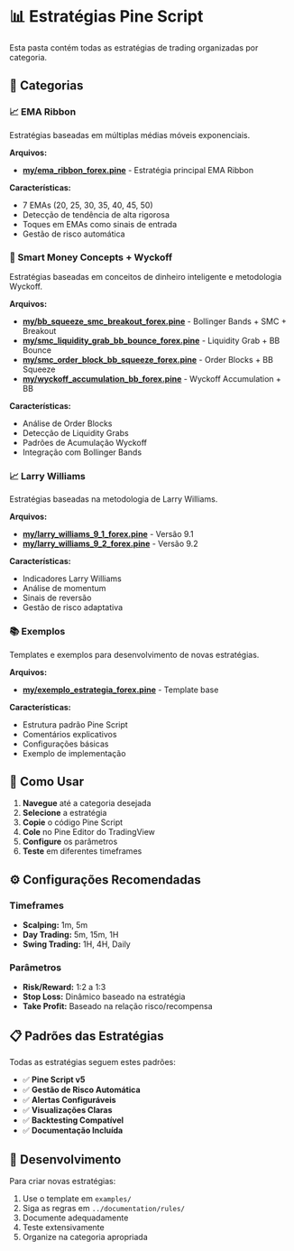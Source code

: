 # 📊 Estratégias Pine Script

Esta pasta contém todas as estratégias de trading organizadas por categoria.

## 📁 Categorias

### 📈 EMA Ribbon
Estratégias baseadas em múltiplas médias móveis exponenciais.

**Arquivos:**
- **[my/ema_ribbon_forex.pine](my/ema_ribbon_forex.pine)** - Estratégia principal EMA Ribbon

**Características:**
- 7 EMAs (20, 25, 30, 35, 40, 45, 50)
- Detecção de tendência de alta rigorosa
- Toques em EMAs como sinais de entrada
- Gestão de risco automática

### 🧠 Smart Money Concepts + Wyckoff
Estratégias baseadas em conceitos de dinheiro inteligente e metodologia Wyckoff.

**Arquivos:**
- **[my/bb_squeeze_smc_breakout_forex.pine](my/bb_squeeze_smc_breakout_forex.pine)** - Bollinger Bands + SMC + Breakout
- **[my/smc_liquidity_grab_bb_bounce_forex.pine](my/smc_liquidity_grab_bb_bounce_forex.pine)** - Liquidity Grab + BB Bounce
- **[my/smc_order_block_bb_squeeze_forex.pine](my/smc_order_block_bb_squeeze_forex.pine)** - Order Blocks + BB Squeeze
- **[my/wyckoff_accumulation_bb_forex.pine](my/wyckoff_accumulation_bb_forex.pine)** - Wyckoff Accumulation + BB

**Características:**
- Análise de Order Blocks
- Detecção de Liquidity Grabs
- Padrões de Acumulação Wyckoff
- Integração com Bollinger Bands

### 📈 Larry Williams
Estratégias baseadas na metodologia de Larry Williams.

**Arquivos:**
- **[my/larry_williams_9_1_forex.pine](my/larry_williams_9_1_forex.pine)** - Versão 9.1
- **[my/larry_williams_9_2_forex.pine](my/larry_williams_9_2_forex.pine)** - Versão 9.2

**Características:**
- Indicadores Larry Williams
- Análise de momentum
- Sinais de reversão
- Gestão de risco adaptativa

### 📚 Exemplos
Templates e exemplos para desenvolvimento de novas estratégias.

**Arquivos:**
- **[my/exemplo_estrategia_forex.pine](my/exemplo_estrategia_forex.pine)** - Template base

**Características:**
- Estrutura padrão Pine Script
- Comentários explicativos
- Configurações básicas
- Exemplo de implementação

## 🚀 Como Usar

1. **Navegue** até a categoria desejada
2. **Selecione** a estratégia
3. **Copie** o código Pine Script
4. **Cole** no Pine Editor do TradingView
5. **Configure** os parâmetros
6. **Teste** em diferentes timeframes

## ⚙️ Configurações Recomendadas

### Timeframes
- **Scalping:** 1m, 5m
- **Day Trading:** 5m, 15m, 1H
- **Swing Trading:** 1H, 4H, Daily

### Parâmetros
- **Risk/Reward:** 1:2 a 1:3
- **Stop Loss:** Dinâmico baseado na estratégia
- **Take Profit:** Baseado na relação risco/recompensa

## 📋 Padrões das Estratégias

Todas as estratégias seguem estes padrões:

- ✅ **Pine Script v5**
- ✅ **Gestão de Risco Automática**
- ✅ **Alertas Configuráveis**
- ✅ **Visualizações Claras**
- ✅ **Backtesting Compatível**
- ✅ **Documentação Incluída**

## 🔧 Desenvolvimento

Para criar novas estratégias:

1. Use o template em `examples/`
2. Siga as regras em `../documentation/rules/`
3. Documente adequadamente
4. Teste extensivamente
5. Organize na categoria apropriada
